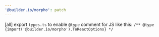 ```yaml
---
'@builder.io/morpho': patch
---
```


[all] export `types.ts` to enable `@type` comment for JS like this: `/** @type {import('@builder.io/morpho').ToReactOptions} */`
